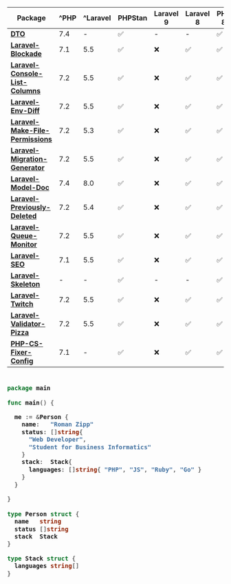 | Package                                                                                         | ^PHP | ^Laravel | PHPStan | Laravel 9 | Laravel 8 | PHP 8 |
| ----------------------------------------------------------------------------------------------- | ---- | -------- | ------- | --------- | --------- | ----- |
| [**DTO**](https://github.com/romanzipp/DTO)                                                     | 7.4  | -        | ✅       | -         | -         | ✅     |
| [**Laravel-Blockade**](https://github.com/romanzipp/Laravel-Blockade)                           | 7.1  | 5.5      | ✅       | ❌         | ✅         | ✅     |
| [**Laravel-Console-List-Columns**](https://github.com/romanzipp/Laravel-Console-List-Columns)   | 7.2  | 5.5      | ✅       | ❌         | ✅         | ✅     |
| [**Laravel-Env-Diff**](https://github.com/romanzipp/Laravel-Env-Diff)                           | 7.2  | 5.5      | ✅       | ❌         | ✅         | ✅     |
| [**Laravel-Make-File-Permissions**](https://github.com/romanzipp/Laravel-Make-File-Permissions) | 7.2  | 5.3      | ✅       | ❌         | ✅         | ✅     |
| [**Laravel-Migration-Generator**](https://github.com/romanzipp/Laravel-Migration-Generator)     | 7.2  | 5.5      | ✅       | ❌         | ✅         | ✅     |
| [**Laravel-Model-Doc**](https://github.com/romanzipp/Laravel-Model-Doc)                         | 7.4  | 8.0      | ✅       | ❌         | ✅         | ✅     |
| [**Laravel-Previously-Deleted**](https://github.com/romanzipp/Laravel-Previously-Deleted)       | 7.2  | 5.4      | ✅       | ❌         | ✅         | ✅     |
| [**Laravel-Queue-Monitor**](https://github.com/romanzipp/Laravel-Queue-Monitor)                 | 7.2  | 5.5      | ✅       | ❌         | ✅         | ✅     |
| [**Laravel-SEO**](https://github.com/romanzipp/Laravel-SEO)                                     | 7.1  | 5.5      | ✅       | ❌         | ✅         | ✅     |
| [**Laravel-Skeleton**](https://github.com/romanzipp/Laravel-Skeleton)                           | -    | -        | ✅       | -         | -         | ✅     |
| [**Laravel-Twitch**](https://github.com/romanzipp/Laravel-Twitch)                               | 7.2  | 5.5      | ✅       | ❌         | ✅         | ✅     |
| [**Laravel-Validator-Pizza**](https://github.com/romanzipp/Laravel-Validator-Pizza)             | 7.2  | 5.5      | ✅       | ❌         | ✅         | ✅     |
| [**PHP-CS-Fixer-Config**](https://github.com/romanzipp/PHP-CS-Fixer-Config)                     | 7.1  | -        | ✅       | ❌         | ✅         | ✅     |

<h3>
    
```go
​
package main

func main() {

  me := &Person {
    name:   "Roman Zipp"
    status: []string{
      "Web Developer",
      "Student for Business Informatics"
    }
    stack:  Stack{
      languages: []string{ "PHP", "JS", "Ruby", "Go" }
    }
  }

}
​
type Person struct {
  name   string
  status []string
  stack  Stack
}

type Stack struct {
  languages string[]
}

```
</h3>
